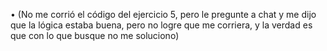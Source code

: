 •	(No me corrió el código del ejercicio 5, pero le pregunte a chat y me dijo que la lógica estaba buena, pero no logre que me corriera, y la verdad es que con lo que busque no me soluciono)
